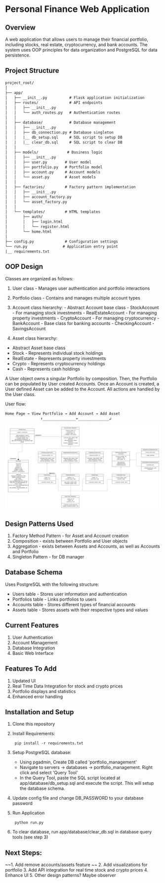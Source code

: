 # Personal Finance Web Application

## Overview

A web application that allows users to manage their financial portfolio, including stocks, real estate, cryptocurrency, and bank accounts. The system uses OOP principles for data organization and PostgreSQL for data persistence.

## Project Structure
```
project_root/
│
├── app/
│   ├── __init__.py          # Flask application initialization
│   ├── routes/              # API endpoints
│   │   ├── __init__.py
│   │   └── auth_routes.py   # Authentication routes
│   │
│   ├── database/            # Database management
│   │   ├── __init__.py
│   │   ├── db_connection.py # Database singleton
│   │   |__ db_setup.sql     # SQL script to setup DB
|   |   |__ clear_db.sql     # SQL script to clear DB
│   │
│   ├── models/             # Business logic
│   │   ├── __init__.py
│   │   ├── user.py        # User model
│   │   ├── portfolio.py   # Portfolio model
│   │   ├── account.py     # Account models
│   │   └── asset.py       # Asset models
│   │
│   ├── factories/         # Factory pattern implementation
│   │   ├── __init__.py
│   │   ├── account_factory.py
│   │   └── asset_factory.py
│   │
│   └── templates/         # HTML templates
│       ├── auth/
│       │   ├── login.html
│       │   └── register.html
│       └── home.html
│
├── config.py              # Configuration settings
└── run.py                # Application entry point
|__ requirements.txt
```

## OOP Design

Classes are organized as follows:

1. User class - Manages user authentication and portfolio interactions
2. Portfolio class - Contains and manages multiple account types
3. Account class hierarchy:
        - Abstract Account base class
        - StockAccount - For managing stock investments
        - RealEstateAccount - For managing property investments
        - CryptoAccount - For managing cryptocurrency
        - BankAccount - Base class for banking accounts
                - CheckingAccount
                - SavingsAccount

4. Asset class hierarchy:

- Abstract Asset base class
- Stock - Represents individual stock holdings
- RealEstate - Represents property investments
- Crypto - Represents cryptocurrency holdings
- Cash - Represents cash holdings

A User object owns a singular Portfolio by composition. Then, the Portfolio can be populated by User created Accounts. Once an Account is created, a User defined Asset can be added to the Account. All actions are handled by the User class.

User flow:
```
Home Page → View Portfolio → Add Account → Add Asset
                ↑_______________←______________↲
```
![alt text](images/uml_diagram.jpeg)


## Design Patterns Used

1. Factory Method Pattern - for Asset and Account creation
2. Composition - exists between Portfolio and User objects
3. Aggregation - exists between Assets and Accounts, as well as Accounts and Portfolio
4. Singleton Pattern - for DB manager


## Database Schema

Uses PostgreSQL with the following structure:

- Users table - Stores user information and authentication
- Portfolios table - Links portfolios to users
- Accounts table - Stores different types of financial accounts
- Assets table - Stores assets with their respective types and values

## Current Features

1. User Authentication
2. Account Management
3. Database Integration
4. Basic Web Interface

## Features To Add

1. Updated UI
2. Real Time Data Integration for stock and crypto prices
3. Portfolio displays and statistics
4. Enhanced error handling

## Installation and Setup

1. Clone this repository
2. Install Requirements:

        pip install -r requirements.txt

3. Setup PostgreSQL database:
    - Using pgadmin, Create DB called 'portfolio_management'
    - Navigate to servers -> databases -> portfolio_management. Right click and select 'Query Tool'
    - In the Query Tool, paste the SQL script located at app/database/db_setup.sql and execute the script. This will setup the database schema.

4. Update config file and change DB_PASSWORD to your database password

5. Run Application

        python run.py

6. To clear database, run app/database/clear_db.sql in database query tools (see step 3)

## Next Steps:

~~1. Add remove accounts/assets feature ~~
2. Add visualizations for portfolio 
3. Add API integration for real time stock and crypto prices 
4. Enhance UI 
5. Other design patterns? Maybe observer 